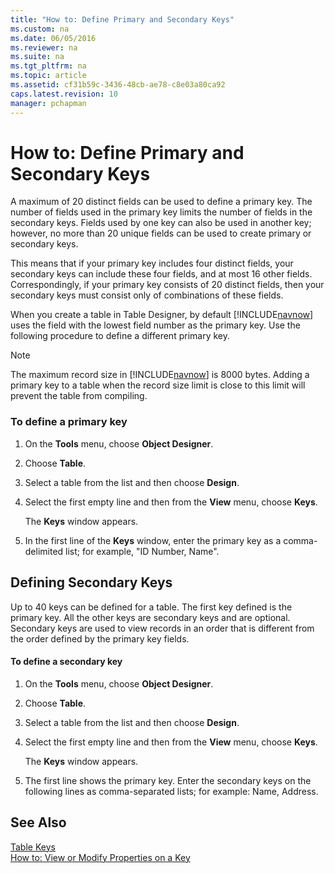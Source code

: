 ```yaml
---
title: "How to: Define Primary and Secondary Keys"
ms.custom: na
ms.date: 06/05/2016
ms.reviewer: na
ms.suite: na
ms.tgt_pltfrm: na
ms.topic: article
ms.assetid: cf31b59c-3436-48cb-ae78-c8e03a80ca92
caps.latest.revision: 10
manager: pchapman
---
```

# How to: Define Primary and Secondary Keys
A maximum of 20 distinct fields can be used to define a primary key. The number of fields used in the primary key limits the number of fields in the secondary keys. Fields used by one key can also be used in another key; however, no more than 20 unique fields can be used to create primary or secondary keys.  
  
 This means that if your primary key includes four distinct fields, your secondary keys can include these four fields, and at most 16 other fields. Correspondingly, if your primary key consists of 20 distinct fields, then your secondary keys must consist only of combinations of these fields.  
  
 When you create a table in Table Designer, by default [!INCLUDE[navnow](includes/navnow_md.md)] uses the field with the lowest field number as the primary key. Use the following procedure to define a different primary key.  
  
> [!NOTE]  
>  The maximum record size in [!INCLUDE[navnow](includes/navnow_md.md)] is 8000 bytes. Adding a primary key to a table when the record size limit is close to this limit will prevent the table from compiling.  
  
### To define a primary key  
  
1.  On the **Tools** menu, choose **Object Designer**.  
  
2.  Choose **Table**.  
  
3.  Select a table from the list and then choose **Design**.  
  
4.  Select the first empty line and then from the **View** menu, choose **Keys**.  
  
     The **Keys** window appears.  
  
5.  In the first line of the **Keys** window, enter the primary key as a comma\-delimited list; for example, "ID Number, Name".  
  
## Defining Secondary Keys  
 Up to 40 keys can be defined for a table. The first key defined is the primary key. All the other keys are secondary keys and are optional. Secondary keys are used to view records in an order that is different from the order defined by the primary key fields.  
  
#### To define a secondary key  
  
1.  On the **Tools** menu, choose **Object Designer**.  
  
2.  Choose **Table**.  
  
3.  Select a table from the list and then choose **Design**.  
  
4.  Select the first empty line and then from the **View** menu, choose **Keys**.  
  
     The **Keys** window appears.  
  
5.  The first line shows the primary key. Enter the secondary keys on the following lines as comma\-separated lists; for example: Name, Address.  
  
## See Also  
 [Table Keys](Table-Keys.md)   
 [How to: View or Modify Properties on a Key](../Topic/How%20to:%20View%20or%20Modify%20Properties%20on%20a%20Key.md)